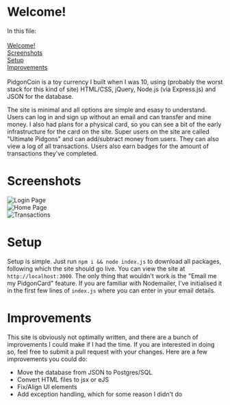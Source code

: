 # Welcome!
In this file:<Br /><Br />
[Welcome!](#Welcome!)  
[Screenshots](#Screenshots)  
[Setup](#Setup)  
[Improvements](#Improvements)<Br /><Br />
PidgonCoin is a toy currency I built when I was 10, using (probably the worst stack for this kind of site) HTML/CSS, jQuery, Node.js (via Express.js) and JSON for the database.
<Br >

The site is minimal and all options are simple and esasy to understand. Users can log in and sign up without an email and can transfer and mine money. I also had plans for a physical card, so you can see a bit of the early infrastructure for the card on the site.
Super users on the site are called "Ultimate Pidgons" and can add/subtract money from users. They can also view a log of all transactions. Users also earn badges for the amount of transactions they've completed.

# Screenshots
![Login Page](https://github.com/mikidoodle/pidgoncoin/assets/91926675/90ba5509-15eb-46bd-9ccd-04464076f8a3)
<Br />
![Home Page](https://github.com/mikidoodle/pidgoncoin/assets/91926675/f620132c-9bfc-4f50-990e-153f1b4d040b)
<Br />
![Transactions](https://github.com/mikidoodle/pidgoncoin/assets/91926675/48fe240c-8f81-442d-b489-fd255739f167)

# Setup

Setup is simple. Just run `npm i && node index.js` to download all packages, following which the site should go live. You can view the site at `http://localhost:3000`. The only thing that wouldn't work is the "Email me my PidgonCard" feature. If you are familiar with Nodemailer, I've initialised it in the first few lines of `index.js` where you can enter in your email details.

# Improvements

This site is obviously not optimally written, and there are a bunch of improvements I could make if I had the time. If you are interested in doing so, feel free to submit a pull request with your changes. Here are a few improvements you could do:
- Move the database from JSON to Postgres/SQL
- Convert HTML files to jsx or eJS
- Fix/Align UI elements
- Add exception handling, which for some reason I didn't do
